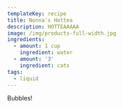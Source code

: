```yaml
---
templateKey: recipe
title: Nonna's Hottea
description: HOTTEAAAAA
image: /img/products-full-width.jpg
ingredients:
  - amount: 1 cup
    ingredient: water
  - amount: '3'
    ingredient: cats
tags:
  - liquid
---
```

Bubbles!
